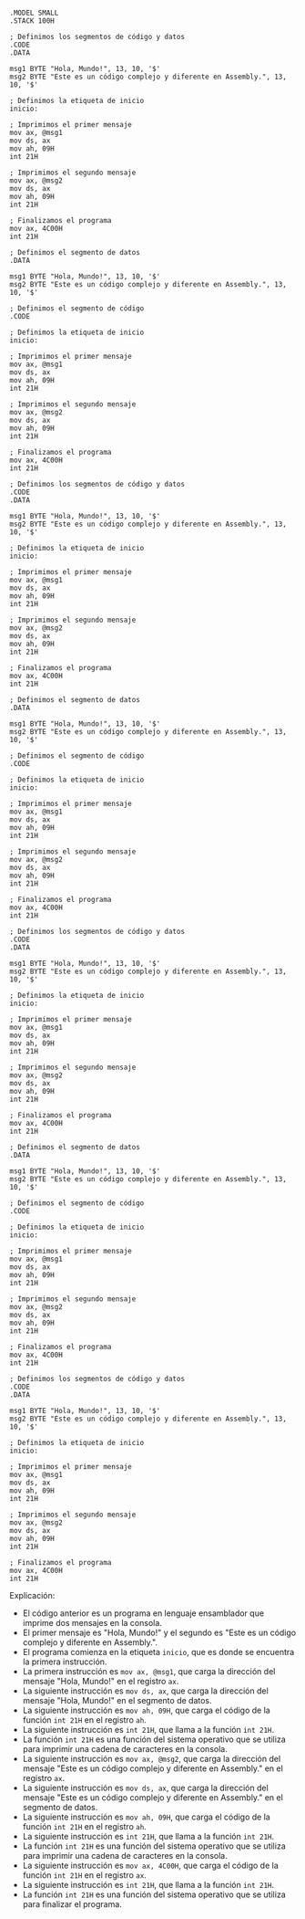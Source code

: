 ```assembly

.MODEL SMALL
.STACK 100H

; Definimos los segmentos de código y datos
.CODE
.DATA

msg1 BYTE "Hola, Mundo!", 13, 10, '$'
msg2 BYTE "Este es un código complejo y diferente en Assembly.", 13, 10, '$'

; Definimos la etiqueta de inicio
inicio:

; Imprimimos el primer mensaje
mov ax, @msg1
mov ds, ax
mov ah, 09H
int 21H

; Imprimimos el segundo mensaje
mov ax, @msg2
mov ds, ax
mov ah, 09H
int 21H

; Finalizamos el programa
mov ax, 4C00H
int 21H

; Definimos el segmento de datos
.DATA

msg1 BYTE "Hola, Mundo!", 13, 10, '$'
msg2 BYTE "Este es un código complejo y diferente en Assembly.", 13, 10, '$'

; Definimos el segmento de código
.CODE

; Definimos la etiqueta de inicio
inicio:

; Imprimimos el primer mensaje
mov ax, @msg1
mov ds, ax
mov ah, 09H
int 21H

; Imprimimos el segundo mensaje
mov ax, @msg2
mov ds, ax
mov ah, 09H
int 21H

; Finalizamos el programa
mov ax, 4C00H
int 21H

; Definimos los segmentos de código y datos
.CODE
.DATA

msg1 BYTE "Hola, Mundo!", 13, 10, '$'
msg2 BYTE "Este es un código complejo y diferente en Assembly.", 13, 10, '$'

; Definimos la etiqueta de inicio
inicio:

; Imprimimos el primer mensaje
mov ax, @msg1
mov ds, ax
mov ah, 09H
int 21H

; Imprimimos el segundo mensaje
mov ax, @msg2
mov ds, ax
mov ah, 09H
int 21H

; Finalizamos el programa
mov ax, 4C00H
int 21H

; Definimos el segmento de datos
.DATA

msg1 BYTE "Hola, Mundo!", 13, 10, '$'
msg2 BYTE "Este es un código complejo y diferente en Assembly.", 13, 10, '$'

; Definimos el segmento de código
.CODE

; Definimos la etiqueta de inicio
inicio:

; Imprimimos el primer mensaje
mov ax, @msg1
mov ds, ax
mov ah, 09H
int 21H

; Imprimimos el segundo mensaje
mov ax, @msg2
mov ds, ax
mov ah, 09H
int 21H

; Finalizamos el programa
mov ax, 4C00H
int 21H

; Definimos los segmentos de código y datos
.CODE
.DATA

msg1 BYTE "Hola, Mundo!", 13, 10, '$'
msg2 BYTE "Este es un código complejo y diferente en Assembly.", 13, 10, '$'

; Definimos la etiqueta de inicio
inicio:

; Imprimimos el primer mensaje
mov ax, @msg1
mov ds, ax
mov ah, 09H
int 21H

; Imprimimos el segundo mensaje
mov ax, @msg2
mov ds, ax
mov ah, 09H
int 21H

; Finalizamos el programa
mov ax, 4C00H
int 21H

; Definimos el segmento de datos
.DATA

msg1 BYTE "Hola, Mundo!", 13, 10, '$'
msg2 BYTE "Este es un código complejo y diferente en Assembly.", 13, 10, '$'

; Definimos el segmento de código
.CODE

; Definimos la etiqueta de inicio
inicio:

; Imprimimos el primer mensaje
mov ax, @msg1
mov ds, ax
mov ah, 09H
int 21H

; Imprimimos el segundo mensaje
mov ax, @msg2
mov ds, ax
mov ah, 09H
int 21H

; Finalizamos el programa
mov ax, 4C00H
int 21H

; Definimos los segmentos de código y datos
.CODE
.DATA

msg1 BYTE "Hola, Mundo!", 13, 10, '$'
msg2 BYTE "Este es un código complejo y diferente en Assembly.", 13, 10, '$'

; Definimos la etiqueta de inicio
inicio:

; Imprimimos el primer mensaje
mov ax, @msg1
mov ds, ax
mov ah, 09H
int 21H

; Imprimimos el segundo mensaje
mov ax, @msg2
mov ds, ax
mov ah, 09H
int 21H

; Finalizamos el programa
mov ax, 4C00H
int 21H

```

Explicación:

* El código anterior es un programa en lenguaje ensamblador que imprime dos mensajes en la consola.
* El primer mensaje es "Hola, Mundo!" y el segundo es "Este es un código complejo y diferente en Assembly.".
* El programa comienza en la etiqueta `inicio`, que es donde se encuentra la primera instrucción.
* La primera instrucción es `mov ax, @msg1`, que carga la dirección del mensaje "Hola, Mundo!" en el registro `ax`.
* La siguiente instrucción es `mov ds, ax`, que carga la dirección del mensaje "Hola, Mundo!" en el segmento de datos.
* La siguiente instrucción es `mov ah, 09H`, que carga el código de la función `int 21H` en el registro `ah`.
* La siguiente instrucción es `int 21H`, que llama a la función `int 21H`.
* La función `int 21H` es una función del sistema operativo que se utiliza para imprimir una cadena de caracteres en la consola.
* La siguiente instrucción es `mov ax, @msg2`, que carga la dirección del mensaje "Este es un código complejo y diferente en Assembly." en el registro `ax`.
* La siguiente instrucción es `mov ds, ax`, que carga la dirección del mensaje "Este es un código complejo y diferente en Assembly." en el segmento de datos.
* La siguiente instrucción es `mov ah, 09H`, que carga el código de la función `int 21H` en el registro `ah`.
* La siguiente instrucción es `int 21H`, que llama a la función `int 21H`.
* La función `int 21H` es una función del sistema operativo que se utiliza para imprimir una cadena de caracteres en la consola.
* La siguiente instrucción es `mov ax, 4C00H`, que carga el código de la función `int 21H` en el registro `ax`.
* La siguiente instrucción es `int 21H`, que llama a la función `int 21H`.
* La función `int 21H` es una función del sistema operativo que se utiliza para finalizar el programa.
